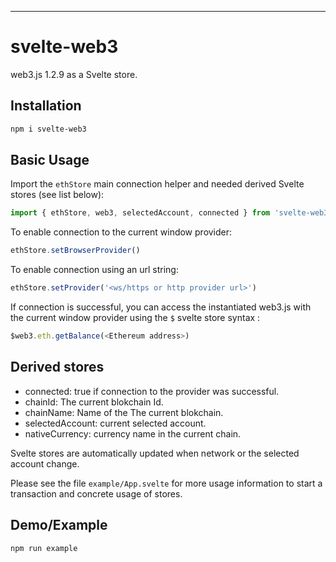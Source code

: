 ---

# svelte-web3

web3.js 1.2.9 as a Svelte store.

## Installation

```bash
npm i svelte-web3
```

## Basic Usage

Import the `ethStore` main connection helper and needed derived Svelte stores (see list below):

```js
import { ethStore, web3, selectedAccount, connected } from 'svelte-web3';
```

To enable connection to the current window provider: 

```js
ethStore.setBrowserProvider()
```

To enable connection using an url string: 

```js
ethStore.setProvider('<ws/https or http provider url>')
```

If connection is successful, you can access the instantiated web3.js with the current window provider
using the `$` svelte store syntax :

```js
$web3.eth.getBalance(<Ethereum address>)
```

## Derived stores

* connected: true if connection to the provider was successful.
* chainId: The current blokchain Id.
* chainName: Name of the The current blokchain.
* selectedAccount: current selected account.
* nativeCurrency: currency name in the current chain.

Svelte stores are automatically updated when network or the selected account change.

Please see the file `example/App.svelte` for more usage information to start a transaction
and concrete usage of stores.

## Demo/Example

```bash
npm run example
```
